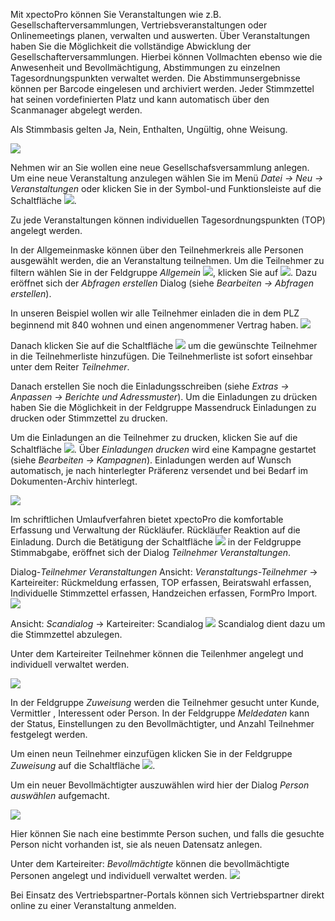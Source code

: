 Mit xpectoPro können Sie Veranstaltungen wie z.B.  Gesellschafterversammlungen, Vertriebsveranstaltungen oder Onlinemeetings planen, verwalten und auswerten. 
Über Veranstaltungen haben Sie die Möglichkeit die vollständige Abwicklung der Gesellschafterversammlungen. Hierbei können Vollmachten ebenso wie die Anwesenheit und Bevollmächtigung, 
Abstimmungen zu einzelnen Tagesordnungspunkten verwaltet werden. Die Abstimmunsergebnisse können per Barcode eingelesen und archiviert werden. Jeder Stimmzettel hat seinen vordefinierten Platz und kann automatisch über den Scanmanager abgelegt werden.

Als Stimmbasis gelten Ja, Nein, Enthalten, Ungültig, ohne Weisung.


![](http://xpecto.github.io/docs/img/img_1430841673284.png)


Nehmen wir an Sie wollen eine neue Gesellschafsversammlung anlegen. 
Um eine neue Veranstaltung anzulegen wählen Sie im Menü *Datei → Neu → Veranstaltungen* oder klicken Sie in der Symbol-und Funktionsleiste auf die Schaltfläche  ![](http://xpecto.github.io/docs/img/img_1429027370695.png). 

 Zu jede Veranstaltungen können individuellen Tagesordnungspunkten (TOP) angelegt werden. 

In der Allgemeinmaske können über den Teilnehmerkreis alle Personen ausgewählt werden, die an Veranstaltung teilnehmen. Um die Teilnehmer zu filtern wählen Sie in der Feldgruppe *Allgemein* ![](http://xpecto.github.io/docs/img/img_1432886377432.png), klicken Sie auf ![](http://xpecto.github.io/docs/img/img_1432890657651.png). Dazu eröffnet sich der *Abfragen erstellen* Dialog (siehe *Bearbeiten → Abfragen erstellen*). 

In unseren Beispiel wollen wir alle Teilnehmer einladen die in dem PLZ beginnend mit 840 wohnen und einen angenommener Vertrag haben.
![](http://xpecto.github.io/docs/img/img_1430841532256.png)


Danach klicken Sie auf die Schaltfläche ![](http://xpecto.github.io/docs/img/img_1432891106020.png) um die gewünschte Teilnehmer in die Teilnehmerliste hinzufügen. Die Teilnehmerliste ist sofort einsehbar unter dem Reiter *Teilnehmer*.

Danach erstellen Sie noch die Einladungsschreiben (siehe *Extras → Anpassen → Berichte und Adressmuster*).
Um die Einladungen zu drücken haben Sie die Möglichkeit in der Feldgruppe Massendruck Einladungen zu drucken oder Stimmzettel zu drucken.

Um die Einladungen  an die Teilnehmer  zu drucken, klicken Sie auf die  Schaltfläche ![](http://xpecto.github.io/docs/img/img_1433144034768.png). 
Über *Einladungen drucken* wird eine Kampagne gestartet (siehe *Bearbeiten → Kampagnen*). Einladungen werden auf Wunsch automatisch, je nach hinterlegter Präferenz  versendet und bei Bedarf im Dokumenten-Archiv hinterlegt. 

![](http://xpecto.github.io/docs/img/img_1432885282511.png)

Im schriftlichen Umlaufverfahren bietet xpectoPro die komfortable Erfassung  und Verwaltung der Rückläufer. Rückläufer Reaktion auf die Einladung.
Durch die Betätigung der Schaltfläche ![](http://xpecto.github.io/docs/img/img_1433146421500.png) in der Feldgruppe Stimmabgabe, eröffnet sich der Dialog *Teilnehmer Veranstaltungen*. 

Dialog-*Teilnehmer  Veranstaltungen*
Ansicht: *Veranstaltungs-Teilnehmer* → Karteireiter: Rückmeldung erfassen, TOP erfassen, Beiratswahl erfassen, Individuelle Stimmzettel erfassen, Handzeichen erfassen, FormPro Import.
![](http://xpecto.github.io/docs/img/img_1432887691419.png)

Ansicht: *Scandialog* → Karteireiter: Scandialog 
![](http://xpecto.github.io/docs/img/img_1432887789278.png)
 Scandialog dient dazu um die Stimmzettel abzulegen.	

										 									 
Unter dem Karteireiter Teilnehmer können die Teilenhmer angelegt  und individuell verwaltet werden.

![](http://xpecto.github.io/docs/img/img_1430841952667.png)

 In der Feldgruppe *Zuweisung* werden die Teilnehmer gesucht unter Kunde, Vermittler , Interessent oder Person.
In der Feldgruppe *Meldedaten* kann der Status, Einstellungen zu den Bevollmächtigter, und Anzahl Teilnehmer festgelegt werden. 

Um einen neun Teilnehmer einzufügen klicken Sie in der Feldgruppe *Zuweisung* auf die Schaltfläche ![](http://xpecto.github.io/docs/img/img_1426499792252.png).

Um ein neuer Bevollmächtigter auszuwählen  wird  hier der Dialog *Person auswählen* aufgemacht. 

![](http://xpecto.github.io/docs/img/img_1426500257178.png)

Hier können Sie nach eine bestimmte Person suchen, und falls die gesuchte Person nicht vorhanden ist, sie als neuen Datensatz anlegen.

Unter dem Karteireiter: *Bevollmächtigte* können die bevollmächtigte Personen angelegt und individuell verwaltet werden.
![](http://xpecto.github.io/docs/img/img_1430842006511.png)

Bei Einsatz des Vertriebspartner-Portals können sich Vertriebspartner direkt online zu einer Veranstaltung anmelden.